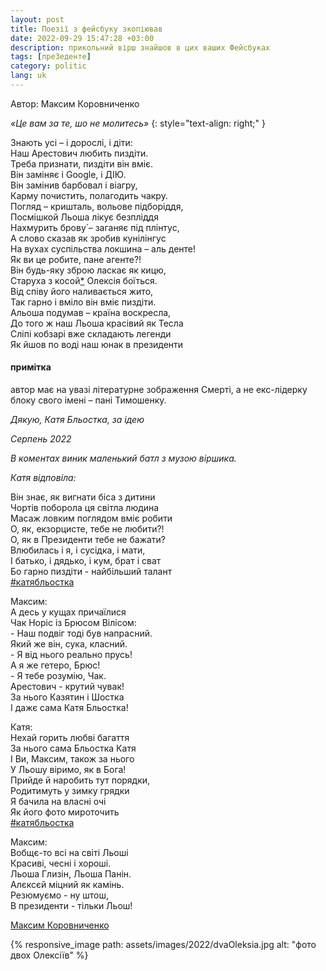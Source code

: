 ```yaml
---
layout: post
title: Поезії з фейсбуку зкопіював
date: 2022-09-29 15:47:28 +03:00
description: прикольний вірш знайшов в цих ваших Фейсбуках
tags: [преЗеденте]
category: politic
lang: uk
---
```


Автор: Максим Коровниченко

_«Це вам за те, шо не молитесь»_
{: style="text-align: right;" }

Знають усі – і дорослі, і діти:
<br>
Наш Арестович любить пиздіти.
<br>
Треба признати, пиздіти він вміє.
<br>
Він заміняє і Google, і ДІЮ.
<br>
Він замінив барбовал і віагру,
<br>
Карму почистить, полагодить чакру.
<br>
Погляд – кришталь, вольове підборіддя,
<br>
Посмішкой Льоша лікує безпліддя 
<br>
Нахмурить брову́ – заганяє під плінтус,
<br>
А слово сказав як зробив кунілінгус
<br>
На вухах суспільства локшина – аль денте!
<br>
Як ви це робите, пане агенте?!
<br>
Він будь-яку зброю ласкає як кицю,
<br>
Старуха з косой[\*](#примітка) Олексія боїться.
<br>
Від співу його наливається жито,
<br>
Так гарно і вміло він вміє пиздіти.
<br>
Альоша подумав – країна воскресла,
<br>
До того ж наш Льоша красівий як Тесла
<br>
Сліпі кобзарі вже складають легенди
<br>
Як йшов по воді наш юнак в президенти


#### примітка
автор має на увазі літературне зображення Смерті, а не екс-лідерку блоку свого імені – пані Тимошенку.

_Дякую, Катя Бльостка, за ідею_

_Серпень 2022_

_В коментах виник маленький батл з музою віршика._

_Катя відповіла:_

Він знає, як вигнати біса з дитини
<br>
Чортів поборола ця світла людина
<br>
Масаж ловким поглядом вміє робити 
<br>
О, як, екзорцисте, тебе не любити?!
<br>
О, як в Президенти тебе не бажати?
<br>
Влюбилась і я, і сусідка, і мати,
<br>
І батько, і дядько, і кум, брат і сват
<br>
Бо гарно пиздіти - найбільший талант
<br>
[#катябльостка](https://www.facebook.com/hashtag/%D0%BA%D0%B0%D1%82%D1%8F%D0%B1%D0%BB%D1%8C%D0%BE%D1%81%D1%82%D0%BA%D0%B0?__eep__=6&__cft__[0]=AZVeBd8QJTHYDxmqW8UklJfHvG0V1rAVJWvwAHKsYM3taOkcDjfTX6mSMiEpjvUTYx34Xo_7RB7l63KbhBUta3kSthFWq_52bepSjRnVewsomwmLY6sp8378enylR4Jf1s4RHxjfv_WxZPKfB1f1dGAw&__tn__=*NK-R)

Максим:
<br>
А десь у кущах причаїлися
<br>
Чак Норіс із Брюсом Вілісом:
<br>
\- Наш подвіг тоді був напрасний.
<br>
Який же він, сука, класний.
<br>
\- Я від нього реально прусь!
<br>
А я же гетеро, Брюс!
<br>
\- Я тебе розумію, Чак.
<br>
Арестович - крутий чувак!
<br>
За нього Казятин і Шостка
<br>
І дажє сама Катя Бльостка!

Катя:
<br>
Нехай горить любві багаття
<br>
За нього сама Бльостка Катя
<br>
І Ви, Максим, також за нього
<br>
У Льошу віримо, як в Бога!
<br>
Прийде й наробить тут порядки,
<br>
Родитимуть у зимку грядки
<br>
Я бачила на власні очі
<br>
Як його фото мироточить
<br>
[#катябльостка](https://www.facebook.com/hashtag/%D0%BA%D0%B0%D1%82%D1%8F%D0%B1%D0%BB%D1%8C%D0%BE%D1%81%D1%82%D0%BA%D0%B0?__eep__=6&__cft__[0]=AZVeBd8QJTHYDxmqW8UklJfHvG0V1rAVJWvwAHKsYM3taOkcDjfTX6mSMiEpjvUTYx34Xo_7RB7l63KbhBUta3kSthFWq_52bepSjRnVewsomwmLY6sp8378enylR4Jf1s4RHxjfv_WxZPKfB1f1dGAw&__tn__=*NK-R)

Максим:
<br>
Вобщє-то всі на світі Льоші
<br>
Красиві, чесні і хороші.
<br>
Льоша Глизін, Льоша Панін.
<br>
Алєксєй міцний як камінь.
<br>
Резюмуємо - ну штош,
<br>
В президенти - тільки Льош!

[Максим Коровниченко](https://www.facebook.com/permalink.php?story_fbid=pfbid0375fGKPWvWTWMV8TDYiKfCLp1Me5uaseGsVXzycQHtAxX6K3kdyBJQKdkvkF2ThQCl&id=100002584244811)

{% responsive_image path: assets/images/2022/dvaOleksia.jpg alt: "фото двох Олексіїв" %}
